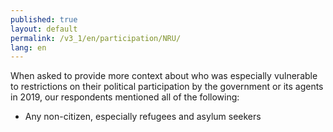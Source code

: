 ```yaml
---
published: true
layout: default
permalink: /v3_1/en/participation/NRU/
lang: en
---
```

When asked to provide more context about who was especially vulnerable to restrictions on their political participation by the government or its agents in 2019, our respondents mentioned all of the following:

-	Any non-citizen, especially refugees and asylum seekers
